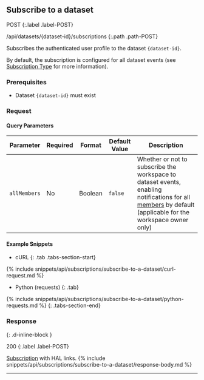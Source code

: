 ## Subscribe to a dataset

POST
{:.label .label-POST}

/api/datasets/{dataset-id}/subscriptions
{:.path .path-POST}

Subscribes the authenticated user profile to the dataset `{dataset-id}`.

By default, the subscription is configured for all dataset events (see [Subscription Type](#subscription-type) for more information).

### Prerequisites
- Dataset `{dataset-id}` must exist

### Request
#### Query Parameters

Parameter | Required | Format | Default Value | Description
--------- | -------- | ------ | ------------- | -----------
`allMembers` | No | Boolean | `false` | Whether or not to subscribe the workspace to dataset events, enabling notifications for all [members](members) by default (applicable for the workspace owner only)

#### Example Snippets
- cURL
{: .tab .tabs-section-start}

{% include snippets/api/subscriptions/subscribe-to-a-dataset/curl-request.md %}

- Python (requests)
{: .tab}

{% include snippets/api/subscriptions/subscribe-to-a-dataset/python-requests.md %}
{: .tabs-section-end}

### Response
{: .d-inline-block }

200
{:.label .label-POST}

[Subscription](#subscription) with HAL links.
{% include snippets/api/subscriptions/subscribe-to-a-dataset/response-body.md %}

---
